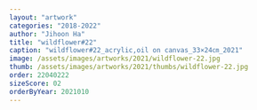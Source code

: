```yaml
---
layout: "artwork"
categories: "2018-2022"
author: "Jihoon Ha"
title: "wildflower#22"
caption: "wildflower#22_acrylic,oil on canvas_33×24㎝_2021"
image: /assets/images/artworks/2021/wildflower-22.jpg
thumb: /assets/images/artworks/2021/thumbs/wildflower-22.jpg
order: 22040222
sizeScore: 02
orderByYear: 2021010
---
```

